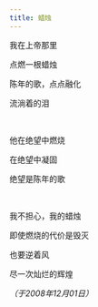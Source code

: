 ```yaml
---
title: 蜡烛
---
```


我在上帝那里

点燃一根蜡烛

陈年的歌，点点融化

流淌着的泪

<br />

他在绝望中燃烧

在绝望中凝固

绝望是陈年的歌

<br />

我不担心，我的蜡烛

即使燃烧的代价是毁灭

也要逆着风

尽一次灿烂的辉煌

*（于2008年12月01日）*

